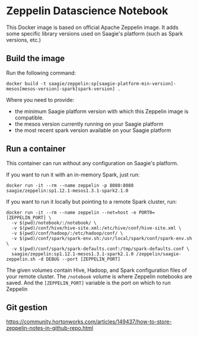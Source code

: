 # Zeppelin Datascience Notebook

This Docker image is based on official Apache Zeppelin image.
It adds some specific library versions used on Saagie's platform (such as Spark versions, etc.)

## Build the image

Run the following command:
```
docker build -t saagie/zeppelin:sp[saagie-platform-min-version]-mesos[mesos-version]-spark[spark-version] .
```

Where you need to provide:
- the minimum Saagie platform version with which this Zeppelin image is compatible.
- the mesos version currently running on your Saagie platform
- the most recent spark version available on your Saagie platform


## Run a container

This container can run without any configuration on Saagie's platform.

If you want to run it with an in-memory Spark, just run:
```
docker run -it --rm --name zeppelin -p 8080:8080 saagie/zeppelin:sp1.12.1-mesos1.3.1-spark2.1.0
```

 If you want to run it locally but pointing to a remote Spark cluster, run:
```
docker run -it --rm --name zeppelin --net=host -e PORT0=[ZEPPELIN_PORT] \
  -v $(pwd)/notebook/:/notebook/ \
  -v $(pwd)/conf/hive/hive-site.xml:/etc/hive/conf/hive-site.xml \
  -v $(pwd)/conf/hadoop/:/etc/hadoop/conf/ \
  -v $(pwd)/conf/spark/spark-env.sh:/usr/local/spark/conf/spark-env.sh \
  -v $(pwd)/conf/spark/spark-defaults.conf:/tmp/spark-defaults.conf \
  saagie/zeppelin:sp1.12.1-mesos1.3.1-spark2.1.0 /zeppelin/saagie-zeppelin.sh -d DEBUG --port [ZEPPELIN_PORT]
```

The given volumes contain Hive, Hadoop, and Spark configuration files of your remote cluster.
The `/notebook` volume is where Zeppelin notebooks are saved.
And the `[ZEPPELIN_PORT]` variable is the port on which to run Zeppelin

## Git gestion

https://community.hortonworks.com/articles/149437/how-to-store-zeppelin-notes-in-github-repo.html
